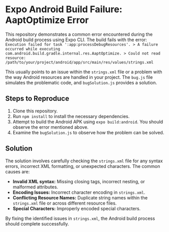 # Expo Android Build Failure: AaptOptimize Error

This repository demonstrates a common error encountered during the Android build process using Expo CLI. The build fails with the error: `Execution failed for task ':app:processDebugResources'. > A failure occurred while executing com.android.build.gradle.internal.res.AaptOptimize. > Could not read resource: /path/to/your/project/android/app/src/main/res/values/strings.xml`

This usually points to an issue within the `strings.xml` file or a problem with the way Android resources are handled in your project.  The `bug.js` file simulates the problematic code, and `bugSolution.js` provides a solution.

## Steps to Reproduce

1. Clone this repository.
2. Run `npm install` to install the necessary dependencies.
3. Attempt to build the Android APK using `expo build:android`.  You should observe the error mentioned above.
4. Examine the `bugSolution.js` to observe how the problem can be solved.

## Solution

The solution involves carefully checking the `strings.xml` file for any syntax errors, incorrect XML formatting, or unexpected characters. The common causes are:

* **Invalid XML syntax:**  Missing closing tags, incorrect nesting, or malformed attributes.
* **Encoding Issues:** Incorrect character encoding in `strings.xml`.
* **Conflicting Resource Names:** Duplicate string names within the `strings.xml` file or across different resource files.
* **Special Characters:** Improperly encoded special characters.

By fixing the identified issues in `strings.xml`, the Android build process should complete successfully.